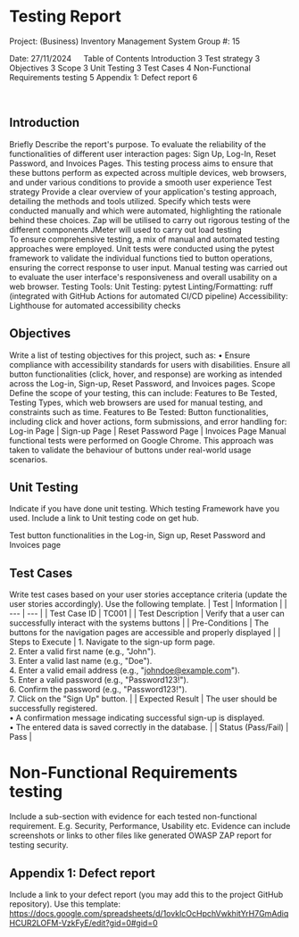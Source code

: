 # Testing Report

Project: (Business) Inventory Management System 
Group #: 15

Date:  27/11/2024
 
Table of Contents
Introduction	3
Test strategy	3
Objectives	3
Scope	3
Unit Testing	3
Test Cases	4
Non-Functional Requirements testing	5
Appendix 1: Defect report	6



 
## Introduction
Briefly Describe the report's purpose.
To evaluate the reliability of the functionalities of different user interaction pages: Sign Up, Log-In, Reset Password, and Invoices Pages. This testing process aims to ensure that these buttons perform as expected across multiple devices, web browsers, and under various conditions to provide a smooth user experience 
Test strategy
Provide a clear overview of your application's testing approach, detailing the methods and tools utilized. Specify which tests were conducted manually and which were automated, highlighting the rationale behind these choices.
Zap will be utilised to carry out rigorous testing of the different components 
JMeter will used to carry out load testing  
To ensure comprehensive testing, a mix of manual and automated testing approaches were employed. Unit tests were conducted using the pytest framework to validate the individual functions tied to button operations, ensuring the correct response to user input. Manual testing was carried out to evaluate the user interface's responsiveness and overall usability on a web browser.
Testing Tools:
Unit Testing: pytest
Linting/Formatting: ruff (integrated with GitHub Actions for automated CI/CD pipeline)
Accessibility: Lighthouse for automated accessibility checks

       
## Objectives
Write a list of testing objectives for this project, such as:
•	Ensure compliance with accessibility standards for users with disabilities.
Ensure all button functionalities (click, hover, and response) are working as intended across the Log-in, Sign-up, Reset Password, and Invoices pages.
Scope
Define the scope of your testing, this can include:
Features to Be Tested, Testing Types, which web browsers are used for manual testing, and constraints such as time.
Features to Be Tested:
Button functionalities, including click and hover actions, form submissions, and error handling for:
Log-in Page | Sign-up Page | Reset Password Page | Invoices Page
Manual functional tests were performed on Google Chrome. This approach was taken to validate the behaviour of buttons under real-world usage scenarios.

## Unit Testing
Indicate if you have done unit testing. Which testing Framework have you used.
Include a link to Unit testing code on get hub.
 
Test button functionalities in the Log-in, Sign up, Reset Password and Invoices page 

## Test Cases
Write test cases based on your user stories acceptance criteria (update the user stories accordingly). 
Use the following template.
| Test | Information |
| --- | --- |
| Test Case ID | TC001 |
| Test Description | Verify that a user can successfully interact with the systems buttons | 
| Pre-Conditions | The buttons for the navigation pages are accessible and properly displayed |
| Steps to Execute | 1.	Navigate to the sign-up form page.  <br>2.	Enter a valid first name (e.g., "John"). <br> 3.	Enter a valid last name (e.g., "Doe"). <br>4.	Enter a valid email address (e.g., "johndoe@example.com"). <br>5.	Enter a valid password (e.g., "Password123!"). <br>6.	Confirm the password (e.g., "Password123!"). <br>7.	Click on the "Sign Up" button. |
| Expected Result |	The user should be successfully registered. <br>•	A confirmation message indicating successful sign-up is displayed.  <br>•	The entered data is saved correctly in the database. |
| Status (Pass/Fail) | Pass |
 
# Non-Functional Requirements testing
Include a sub-section with evidence for each tested non-functional requirement. E.g. Security, Performance, Usability etc. Evidence can include screenshots or links to other files like generated OWASP ZAP report for testing security.

## Appendix 1: Defect report

Include a link to your defect report (you may add this to the project GitHub repository). 
Use this template:
https://docs.google.com/spreadsheets/d/1ovkIcOcHpchVwkhitYrH7GmAdiqHCUR2LOFM-VzkFyE/edit?gid=0#gid=0

